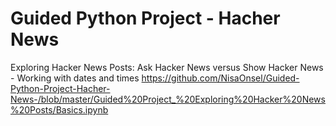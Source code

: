 # Guided Python Project - Hacher News  
 Exploring Hacker News Posts: Ask Hacker News versus Show Hacker News - Working with dates and times
 https://github.com/NisaOnsel/Guided-Python-Project-Hacher-News-/blob/master/Guided%20Project_%20Exploring%20Hacker%20News%20Posts/Basics.ipynb
